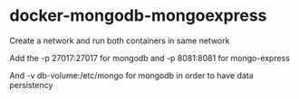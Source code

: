 # docker-mongodb-mongoexpress

Create a network and run both containers in same network

Add the -p 27017:27017 for mongodb and -p 8081:8081 for mongo-express

And -v db-volume:/etc/mongo for mongodb in order to have data persistency
